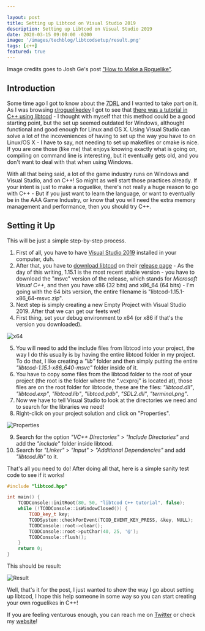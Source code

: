 ```yaml
---

layout: post
title: Setting up Libtcod on Visual Studio 2019
description: Setting up Libtcod on Visual Studio 2019
date: 2020-03-15 09:00:00 -0200
image: '/images/techblog/libtcodsetup/result.png'
tags: [c++]
featured: true
---
```



Image credits goes to Josh Ge's post ["How to Make a Roguelike"](https://www.gamasutra.com/blogs/JoshGe/20181029/329512/How_to_Make_a_Roguelike.php).

## Introduction

Some time ago I got to know about the [7DRL](https://7drl.com/) and I wanted to take part on it. As I was browsing [r/roguelikedev](https://www.reddit.com/r/roguelikedev/) I got to see that [there was a tutorial in C++ using libtcod](http://www.roguebasin.com/index.php?title=Complete_roguelike_tutorial_using_C%2B%2B_and_libtcod_-_part_1:_setting_up) - I thought with myself that this method could be a good starting point, but the set up seemed outdated for Windows, althought functional and good enough for Linux and OS X. Using Visual Studio can solve a lot of the incoveniences of having to set up the way you have to on Linux/OS X - I have to say, not needing to set up makefiles or cmake is nice. If you are one those (like me) that enjoys knowing exactly what is going on, compiling on command line is interesting, but it eventually gets old, and you don't want to deal with that when using Windows.

With all that being said, a lot of the game industry runs on Windows and Visual Studio, and on C++! So might as well start those practices already. If your intent is just to make a roguelike, there's not really a huge reason to go with C++ - But if you just want to learn the language, or want to eventually be in the AAA Game Industry, or know that you will need the extra memory management and performance, then you should try C++.

## Setting it Up

This will be just a simple step-by-step process.

1. First of all, you have to have [Visual Studio 2019](https://visualstudio.microsoft.com/downloads/) installed in your computer, duh.
2. After that, you have to [download libtcod](https://github.com/libtcod/libtcod) on their [release page](https://github.com/libtcod/libtcod/releases) - As the day of this writing, 1.15.1 is the most recent stable version - you have to download the "msvc" version of the release, which stands for *Microsoft Visual C++*, and then you have x86 (32 bits) and x86_64 (64 bits) - I'm going with the 64 bits version, the entire filename is "libtcod-1.15.1-x86_64-msvc.zip".
3. Next step is simply creating a new Empty Project with Visual Studio 2019. After that we can get our feets wet!
4. First thing, set your debug environment to x64 (or x86 if that's the version you downloaded).

![x64]({{site.baseurl}}/images/techblog/libtcodsetup/x64.png)

5. You will need to add the include files from libtcod into your project, the way I do this usually is by having the entire libtcod folder in my project. To do that, I like creating a *"lib"* folder and then simply putting the entire *"libtcod-1.15.1-x86_640-msvc"* folder inside of it.
6. You have to copy some files from the libtcod folder to the root of your project (the root is the folder where the ".vcxproj" is located at), those files are on the root folder for libtcode, these are the files: *"libtcod.dll"*, *"libtcod.exp"*, *"libtcod.lib"*, *"libtcod.pdb"*, *"SDL2.dll"*, *"terminal.png"*.
7. Now we have to tell Visual Studio to look at the directories we need and to search for the libraries we need!
8. Right-click on your project solution and click on "Properties".

![Properties]({{site.baseurl}}/images/techblog/libtcodsetup/properties.png)

9. Search for the option *"VC++ Directories"* > *"Include Directories"* and add the *"include"* folder inside libtcod.
10. Search for *"Linker"* > *"Input"* > *"Additional Dependencies"* and add *"libtcod.lib"* to it.

That's all you need to do! After doing all that, here is a simple sanity test code to see if it works!

```cpp
#include "libtcod.hpp"

int main() {
    TCODConsole::initRoot(80, 50, "libtcod C++ tutorial", false);
    while (!TCODConsole::isWindowClosed()) {
        TCOD_key_t key;
        TCODSystem::checkForEvent(TCOD_EVENT_KEY_PRESS, &key, NULL);
        TCODConsole::root->clear();
        TCODConsole::root->putChar(40, 25, '@');
        TCODConsole::flush();
    }
    return 0;
}
```

This should be result:

![Result]({{site.baseurl}}/images/techblog/libtcodsetup/result.png)

Well, that's it for the post, I just wanted to show the way I go about setting up libtcod, I hope this help someone in some way so you can start creating your own roguelikes in C++!

If you are feeling venturous enough, you can reach me on [Twitter](http://twitter.com/guilhermepo2) or check my [website](http://gueepo.me/)!
